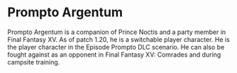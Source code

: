 # Prompto Argentum

Prompto Argentum is a companion of Prince Noctis and a party member in Final Fantasy XV. As of patch 1.20, he is a switchable player character. He is the player character in the Episode Prompto DLC scenario. He can also be fought against as an opponent in Final Fantasy XV: Comrades and during campsite training.


